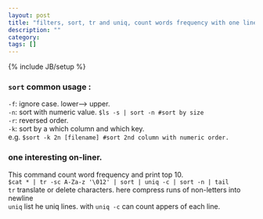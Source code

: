 ```yaml
---
layout: post
title: "filters, sort, tr and uniq, count words frequency with one line"
description: ""
category: 
tags: []
---
```

{% include JB/setup %}

### ```sort``` common usage :

`-f`: ignore case. lower--> upper.  
`-n`: sort with numeric value. `$ls -s | sort -n #sort by size`  
`-r`: reversed order.  
`-k`: sort by a which column and which key.   
e.g.   `$sort -k 2n [filename] #sort 2nd column with numeric order.`  

### one interesting on-liner.
This command count word frequency and print top 10.   
`$cat * | tr -sc A-Za-z '\012' | sort | uniq -c | sort -n | tail `      
`tr` translate or delete characters. here compress runs of non-letters into newline  
`uniq` list he uniq lines. with `uniq -c` can count appers of each line.  

